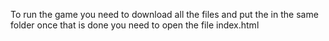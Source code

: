 To run the game you need to download all the files and put the in the same folder once that is done you need to open the file index.html 
